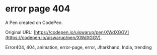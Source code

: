 # error page 404

A Pen created on CodePen.

Original URL: [https://codepen.io/uiswarup/pen/XWdXGGV](https://codepen.io/uiswarup/pen/XWdXGGV).

Error404, 404, animation, error-page, error, Jharkhand, India, trending